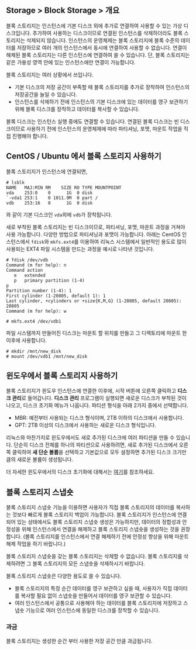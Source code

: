 ## Storage > Block Storage > 개요

블록 스토리지는 인스턴스에 기본 디스크 외에 추가로 연결하여 사용할 수 있는 가상 디스크입니다. 추가하여 사용하는 디스크이므로 연결된 인스턴스를 삭제하더라도 블록 스토리지는 삭제되지 않습니다. 인스턴스의 운영체제는 블록 스토리지에 블록 수준의 데이터를 저장하므로 여러 개의 인스턴스에서 동시에 연결하여 사용할 수 없습니다. 연결이 해제된 블록 스토리지는 다른 인스턴스에 연결하여 쓸 수 있습니다. 단, 블록 스토리지는 같은 가용성 영역 안에 있는 인스턴스에만 연결이 가능합니다.

블록 스토리지는 여러 상황에서 쓰입니다. 

- 기본 디스크의 저장 공간이 부족할 때 블록 스토리지를 추가로 장착하여 인스턴스의 저장공간을 늘일 수 있습니다.
- 인스턴스를 삭제하기 전에 인스턴스의 기본 디스크에 있는 데이터를 영구 보관하기 위해 블록 디스크를 장착하고 데이터를 복사할 수 있습니다.

블록 디스크는 인스턴스 실행 중에도 연결할 수 있습니다. 연결된 블록 디스크는 빈 디스크이므로 사용하기 전에 인스턴스의 운영체제에 따라 파티셔닝, 포맷, 마운트 작업을 직접 진행해야 합니다.

## CentOS / Ubuntu 에서 블록 스토리지 사용하기

블록 스토리지가 인스턴스에 연결되면,

	# lsblk
	NAME   MAJ:MIN RM    SIZE RO TYPE MOUNTPOINT
	vda    253:0    0      1G  0 disk
	`-vda1 253:1    0 1011.9M  0 part /
	vdb    253:16   0      1G  0 disk

와 같이 기본 디스크인 `vda`외에 `vdb`가 장착됩니다.

새로 부착된 블록 스토리지는 빈 디스크이므로, 파티셔닝, 포맷, 마운트 과정을 거쳐야 사용 가능합니다. 다양한 방법으로 파티셔닝과 포맷이 가능합니다. 아래는 CentOS 인스턴스에서 `fdisk`와 `mkfs.ext4`를 이용하여 리눅스 시스템에서 일반적인 용도로 많이 사용되는 EXT4 파일 시스템을 만드는 과정을 예시로 나타낸 것입니다.

	# fdisk /dev/vdb
	Command (m for help): n
	Command action
	   e   extended
	   p   primary partition (1-4)
	p
	Partition number (1-4): 1
	First cylinder (1-20805, default 1): 1
	Last cylinder, +cylinders or +size{K,M,G} (1-20805, default 20805): 20805
	Command (m for help): w

	# mkfs.ext4 /dev/vdb1
	
파일 시스템까지 만들어진 디스크는 마운트 할 위치를 만들고 그 디렉토리에 마운트 한 이후에 사용합니다. 

	# mkdir /mnt/new_disk
	# mount /dev/vdb1 /mnt/new_disk


## 윈도우에서 블록 스토리지 사용하기

블록 스토리지가 윈도우 인스턴스에 연결한 이후에, 시작 버튼에 오른쪽 클릭하고 **디스크 관리**로 들어갑니다. **디스크 관리** 프로그램이 실행되면 새로운 디스크가 부착된 것이 나오고, 디스크 초기화 메뉴가 나옵니다. 파티션 형식을 아래 2가지 중에서 선택합니다.

* MBR: 예전부터 사용되는 디스크 형식이며, 2TB 이하의 디스크에서 사용합니다.
* GPT: 2TB 이상의 디스크에서 사용하는 새로운 디스크 형식입니다.

리눅스와 마찬가지로 윈도우에서도 새로 추가된 디스크에 여러 파티션을 만들 수 있습니다. 단순히 디스크 전체를 하나의 파티션으로 사용하려면, 새로 추가된 디스크에서 오른쪽 클릭하여 **새 단순 볼륨**을 선택하고 기본값으로 모두 설정하면 추가된 디스크 크기만큼의 새로운 볼륨이 생성됩니다.

더 자세한 윈도우에서의 디스크 초기화에 대해서는 [여기](https://docs.microsoft.com/ko-kr/windows-server/storage/disk-management/initialize-new-disks)를 참조하세요.


## 블록 스토리지 스냅숏

블록 스토리지 스냅숏 기능을 이용하면 사용자가 직접 블록 스토리지의 데이터를 복사하는 것보다 빠르게 블록 스토리지 백업이 가능합니다. 블록 스토리지가 인스턴스에 연결되어 있는 상태에서도 블록 스토리지 스냅숏 생성은 가능하지만, 데이터의 정합성과 안정성을 위해 인스턴스에서 연결을 해제하고 블록 스토리지 스냅숏을 생성하는 것을 권장합니다. (블록 스토리지를 인스턴스에서 연결 해제하기 전에 안정성 향상을 위해 마운트 해제 작업을 하기 바랍니다.)

블록 스토리지 스냅숏을 갖는 블록 스토리지는 삭제할 수 없습니다. 블록 스토리지를 삭제하려면 그 블록 스토리지의 모든 스냅숏을 삭제하시기 바랍니다.

블록 스토리지 스냅숏은 다양한 용도로 쓸 수 있습니다.

- 블록 스토리지의 특정 순간 데이터를 영구 보관하고 싶을 때, 사용자가 직접 데이터를 복사할 필요 없이 스냅숏을 만들어서 데이터를 영구 보관할 수 있습니다.
- 여러 인스턴스에서 공통으로 사용해야 하는 데이터를 블록 스토리지에 저장하고 스냅숏 기능으로 여러 인스턴스에 동일한 디스크를 장착할 수 있습니다.

### 과금

블록 스토리지는 생성한 순간 부터 사용한 저장 공간 만큼 과금됩니다.